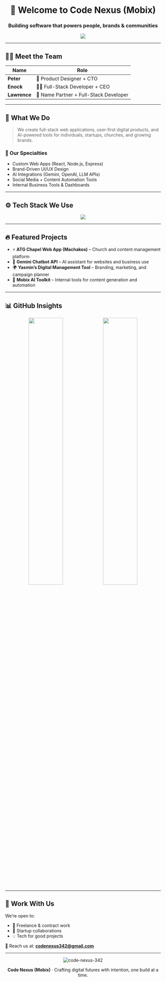 <!-- Company Branding -->
<h1 align="center">👋 Welcome to Code Nexus (Mobix)</h1>
<h3 align="center">Building software that powers people, brands & communities</h3>

<p align="center">
  <img src="https://readme-typing-svg.herokuapp.com?lines=Designing+Ideas.;Building+with+Purpose.;Delivering+Digital+Excellence.&center=true&width=440&height=45&color=36BCF7&vCenter=true&size=20">
</p>

---

## 🧑‍💻 Meet the Team

| Name | Role |
|------|------|
| **Peter** | 🎨 Product Designer + CTO |
| **Enock** | 👨‍💻 Full-Stack Developer + CEO |
| **Lawrence** | 🔧 Name Partner + Full-Stack Developer |

---

## 🚀 What We Do

> We create full-stack web applications, user-first digital products, and AI-powered tools for individuals, startups, churches, and growing brands.

### 💼 Our Specialties
- Custom Web Apps (React, Node.js, Express)
- Brand-Driven UI/UX Design
- AI Integrations (Gemini, OpenAI, LLM APIs)
- Social Media + Content Automation Tools
- Internal Business Tools & Dashboards

---

## ⚙️ Tech Stack We Use

<p align="center">
  <img src="https://skillicons.dev/icons?i=js,ts,react,nextjs,nodejs,express,mongodb,tailwind,html,css,git,github,figma,python,vscode" />
</p>

---

## 🔥 Featured Projects

- ⚡ **ATG Chapel Web App (Machakos)** – Church and content management platform
- 🤖 **Gemini Chatbot API** – AI assistant for websites and business use
- 🌍 **Yasmin’s Digital Management Tool** – Branding, marketing, and campaign planner
- 🧠 **Mobix AI Toolkit** – Internal tools for content generation and automation

---

## 📊 GitHub Insights

<p align="center">
  <img src="https://github-readme-stats.vercel.app/api?username=code-nexus-342&show_icons=true&theme=radical" width="47%" />
  <img src="https://github-readme-streak-stats.herokuapp.com?user=code-nexus-342&theme=radical" width="47%" />
</p>

---

## 🤝 Work With Us

We’re open to:
- 💼 Freelance & contract work
- 🚀 Startup collaborations
- 💡 Tech for good projects

📩 Reach us at: **codenexus342@gmail.com**

---

<p align="center">
  <img src="https://komarev.com/ghpvc/?username=code-nexus-342&label=Profile+views&color=0e75b6&style=flat" alt="code-nexus-342" />
</p>

<p align="center">
  <b>Code Nexus (Mobix)</b> · Crafting digital futures with intention, one build at a time.
</p>
